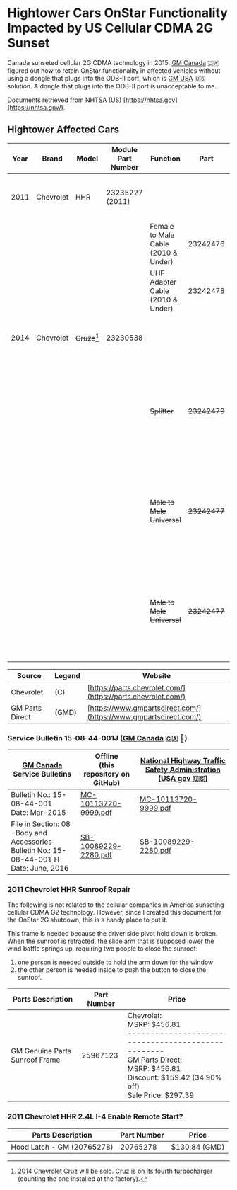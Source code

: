 # Hightower Cars OnStar Functionality Impacted by US Cellular CDMA 2G Sunset 

Canada sunseted cellular 2G CDMA technology in 2015. [GM Canada](https://www.gm.ca/) 🇨🇦  figured out how to retain OnStar functionality in affected vehicles without using a dongle that plugs into the ODB-II port, which is [GM USA](https://www.gm.com/) 🇺🇸  solution. A dongle that plugs into the ODB-II port is unacceptable to me.

Documents retrieved from NHTSA (US) [https://nhtsa.gov](https://nhtsa.gov/).

## Hightower Affected Cars

| Year | Brand | Model | Module Part Number | Function | Part | Price |
|------|-------|-------|--------------------|----------|------|-------|
| 2011 | Chevrolet | HHR | 23235227 (2011) |  |  | $392.62 (GMD)<br>No Results (C) |
|||||Female to Male Cable (2010 & Under) | 23242476 | $7.78 (GMD)<br>No Results (C) |
|||||UHF Adapter Cable (2010 & Under)    | 23242478 | $8.10 (GMD)<br>No Results (C) |
| ~~2014~~ | ~~Chevrolet~~ | ~~Cruze~~[^1] | ~~23230538~~ |   |  | ~~$267.93 (GMD)<br>No Results (C)~~ |
|||||~~Splitter~~| ~~23242479~~ | ~~NOT FOR SALE~~<br>~~No Longer Available For Purchase (GMD)~~<br>~~No Results (C)~~ |
|||||~~Male to Male Universal~~ | ~~23242477~~ | ~~NOT FOR SALE~~<br>~~No Longer Available For Purchase (GMD)~~<br>~~No Results (C)~~ ||
|||||~~Male to Male Universal~~ | ~~23242477~~ | ~~NOT FOR SALE~~<br>~~No Longer Available For Purchase (GMD)~~<br>~~No Results (C)~~ |

| Source | Legend | Website |
|--------|--------|---------|
| Chevrolet | (C) | [https://parts.chevrolet.com/](https://parts.chevrolet.com/) |
| GM Parts Direct | (GMD) | [https://www.gmpartsdirect.com/](https://www.gmpartsdirect.com/) |

### Service Bulletin 15-08-44-001J ([GM Canada](https://www.gm.ca/) 🇨🇦 🍁)

| [GM Canada](https://www.gm.ca/) Service Bulletins | Offline<br> (this repository on GitHub) | [National Highway Traffic Safety Administration (USA gov 🇺🇸)](https://www.nhtsa.gov) |
|-----------------------------|---------|--------|
| Bulletin No.: 15-08-44-001<br> Date: Mar-2015 | [MC-10113720-9999.pdf](MC-10113720-9999.pdf) | [MC-10113720-9999.pdf](https://static.nhtsa.gov/odi/tsbs/2019/MC-10166666-9999.pdf) |
| File in Section: 08 -Body and Accessories<br> Bulletin No.: 15-08-44-001 H<br> Date: June, 2016  | [SB-10089229-2280.pdf](SB-10089229-2280.pdf) | [SB-10089229-2280.pdf](https://static.nhtsa.gov/odi/tsbs/2016/SB-10089229-2280.pdf) |

### 2011 Chevrolet HHR Sunroof Repair 
The following is not related to the cellular companies in America sunseting cellular CDMA G2 technology. However, since I created this document for the OnStar 2G shutdown, this is a handy place to put it.

This frame is needed because the driver side pivot hold down is broken. When the sunroof is retracted, the slide arm that is supposed lower the wind baffle springs up, requiring two people to close the sunroof: 
1. one person is needed outside to hold the arm down for the window
2. the other person is needed inside to push the button to close the sunroof. 

| Parts Description | Part Number | Price |
|-------------------|-------------|-------|
| GM Genuine Parts Sunroof Frame | 25967123 | Chevrolet:<br>MSRP: $456.81<br>--------------------------------------------------<br> GM Parts Direct:<br> MSRP:	$456.81<br>Discount:	$159.42 (34.90% off)<br>Sale Price:	$297.39 |

### 2011 Chevrolet HHR 2.4L I-4 Enable Remote Start?

| Parts Description | Part Number | Price |
|-------------------|-------------|-------|
| Hood Latch - GM (20765278) | 20765278 | $130.84 (GMD) |

[^1]: 2014 Chevrolet Cruz will be sold. Cruz is on its fourth turbocharger (counting the one installed at the factory).
